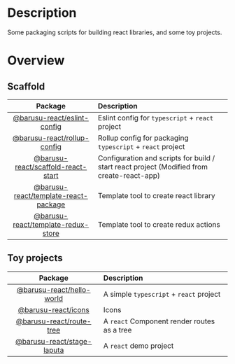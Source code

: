 # Description

Some packaging scripts for building react libraries, and some toy projects.

# Overview

## Scaffold

   Package                                    | Description
  :------------------------------------------:|:----------------------------------------------------------
   [@barusu-react/eslint-config]              | Eslint config for `typescript` + `react` project
   [@barusu-react/rollup-config]              | Rollup config for packaging `typescript` + `react` project
   [@barusu-react/scaffold-react-start]       | Configuration and scripts for build / start react project (Modified from create-react-app)
   [@barusu-react/template-react-package]     | Template tool to create react library
   [@barusu-react/template-redux-store]       | Template tool to create redux actions

## Toy projects

   Package                      | Description
  :----------------------------:|:---------------------------------------------
   [@barusu-react/hello-world]  | A simple `typescript` + `react` project
   [@barusu-react/icons]        | Icons
   [@barusu-react/route-tree]   | A `react` Component render routes as a tree
   [@barusu-react/stage-laputa] | A `react` demo project



[@barusu-react/hello-world]: https://github.com/guanghechen/barusu-react/tree/master/packages/hello-world#readme
[@barusu-react/icons]: https://github.com/guanghechen/barusu-react/tree/master/packages/icons#readme
[@barusu-react/route-tree]: https://github.com/guanghechen/barusu-react/tree/master/packages/route-tree#readme
[@barusu-react/stage-laputa]: https://github.com/guanghechen/barusu-react/tree/master/pages/stage-laputa#readme
[@barusu-react/scaffold-react-start]: https://github.com/guanghechen/barusu-react/tree/master/pages/scaffold-react-start#readme
[@barusu-react/eslint-config]: https://github.com/guanghechen/barusu-react/tree/master/scaffold/eslint-config#readme
[@barusu-react/rollup-config]: https://github.com/guanghechen/barusu-react/tree/master/scaffold/rollup-config#readme
[@barusu-react/template-react-package]: https://github.com/guanghechen/barusu-react/tree/master/packages/template-react-package#readme
[@barusu-react/template-redux-store]: https://github.com/guanghechen/barusu-react/tree/master/packages/template-redux-store#readme
